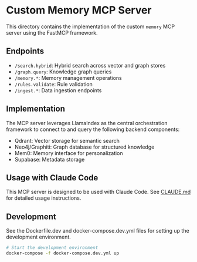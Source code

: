 # Custom Memory MCP Server

This directory contains the implementation of the custom `memory` MCP server using the FastMCP framework. 

## Endpoints

- `/search.hybrid`: Hybrid search across vector and graph stores
- `/graph.query`: Knowledge graph queries
- `/memory.*`: Memory management operations
- `/rules.validate`: Rule validation
- `/ingest.*`: Data ingestion endpoints

## Implementation

The MCP server leverages LlamaIndex as the central orchestration framework to connect to and query the following backend components:

- Qdrant: Vector storage for semantic search
- Neo4j/Graphiti: Graph database for structured knowledge
- Mem0: Memory interface for personalization
- Supabase: Metadata storage

## Usage with Claude Code

This MCP server is designed to be used with Claude Code. See [CLAUDE.md](../../CLAUDE.md) for detailed usage instructions.

## Development

See the Dockerfile.dev and docker-compose.dev.yml files for setting up the development environment.

```bash
# Start the development environment
docker-compose -f docker-compose.dev.yml up
```